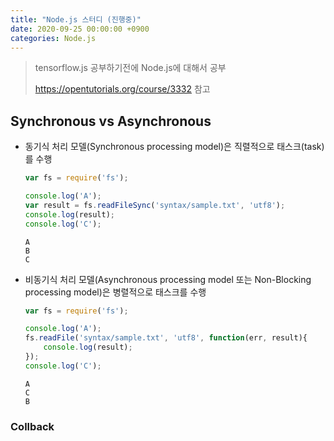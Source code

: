 ```yaml
---
title: "Node.js 스터디 (진행중)"
date: 2020-09-25 00:00:00 +0900
categories: Node.js
---
```


> tensorflow.js 공부하기전에 Node.js에 대해서 공부
>
> <https://opentutorials.org/course/3332> 참고

## Synchronous vs Asynchronous

* 동기식 처리 모델(Synchronous processing model)은 직렬적으로 태스크(task)를 수행

  ```javascript
  var fs = require('fs');

  console.log('A');
  var result = fs.readFileSync('syntax/sample.txt', 'utf8');
  console.log(result);
  console.log('C');
  ```

  ```
  A
  B
  C
  ```

* 비동기식 처리 모델(Asynchronous processing model 또는 Non-Blocking processing model)은 병렬적으로 태스크를 수행

  ```javascript
  var fs = require('fs');
  
  console.log('A');
  fs.readFile('syntax/sample.txt', 'utf8', function(err, result){
      console.log(result);
  });
  console.log('C');
  ```

  ```
  A 
  C 
  B
  ```

### Collback

